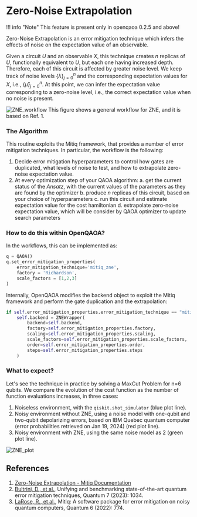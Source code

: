 # Zero-Noise Extrapolation

!!! info "Note"
    This feature is present only in openqaoa 0.2.5 and above!

Zero-Noise Extrapolation is an error mitigation technique which infers the effects of noise on the expectation value of an observable. 

Given a circuit $U$ and an observable $X$, this technique creates $n$ replicas of $U$, functionally equivalent to $U$, but each one having increased depth. Therefore, each of this circuit is affected by greater noise level. We keep track of noise levels $\{\lambda\}_{j=0}^n$ and the corresponding expectation values for $X$, i.e., $\{\hat{\mu}\}_{j=0}^n$. At this point, we can infer the expectation value corresponding to a zero-noise level, i.e., the correct expectation value when no noise is present.

![ZNE_workflow](/img/ZNE_workflow.png)
This figure shows a general workflow for ZNE, and it is based on Ref. 1.

### The Algorithm

This routine exploits the Mitiq framework, that provides a number of error mitigation techniques. In particular, the workflow is the following:

1. Decide error mitigation hyperparameters to control how gates are duplicated, what levels of noise to test, and how to extrapolate zero-noise expectation value.
2. At every optimization step of your QAOA algorithm:
    a. get the current status of the $\textit{Ansatz}$, with the current values of the parameters as they are found by the optimizer
    b. produce $n$ replicas of this circuit, based on your choice of hyperparameters
    c. run this circuit and estimate expectation value for the cost hamiltonian
    d. extrapolate zero-noise expectation value, which will be consider by QAOA optimizer to update search parameters

### How to do this within OpenQAOA?

In the workflows, this can be implemented as:
```Python
q = QAOA()
q.set_error_mitigation_properties(
    error_mitigation_technique='mitiq_zne',
    factory = 'Richardson', 
    scale_factors = [1,2,3]
)
```

Internally, OpenQAOA modifies the backend object to exploit the Mitiq framework and perform the gate duplication and the extrapolation:
```Python
if self.error_mitigation_properties.error_mitigation_technique == "mitiq_zne":
    self.backend = ZNEWrapper(
        backend=self.backend,
        factory=self.error_mitigation_properties.factory,
        scaling=self.error_mitigation_properties.scaling,
        scale_factors=self.error_mitigation_properties.scale_factors,
        order=self.error_mitigation_properties.order,
        steps=self.error_mitigation_properties.steps
    )
```

### What to expect?
Let's see the technique in practice by solving a MaxCut Problem for n=6 qubits. We compare the evolution of the cost function as the number of function evaluations increases, in three cases:
1. Noiseless environment, with the `qiskit.shot_simulator` (blue plot line).
2. Noisy environment without ZNE, using a noise model with one-qubit and two-qubit depolarizing errors, based on IBM Quebec quantum computer (error probabilities retrieved on Jan 19, 2024) (red plot line).
3. Noisy environment with ZNE, using the same noise model as 2 (green plot line).

![ZNE_plot](/img/ZNE_plot.png)

## References
1. [Zero-Noise Extrapolation - Mitiq Documentation](https://mitiq.readthedocs.io/en/stable/guide/zne.html)
2. [Bultrini, D., et al.](https://doi.org/10.22331/q-2023-06-06-1034), Unifying and benchmarking state-of-the-art quantum error mitigation techniques, Quantum 7 (2023): 1034. 
3. [LaRose, R., et al.](https://doi.org/10.22331/q-2022-08-11-774), Mitiq: A software package for error mitigation on noisy quantum computers, Quantum 6 (2022): 774.

